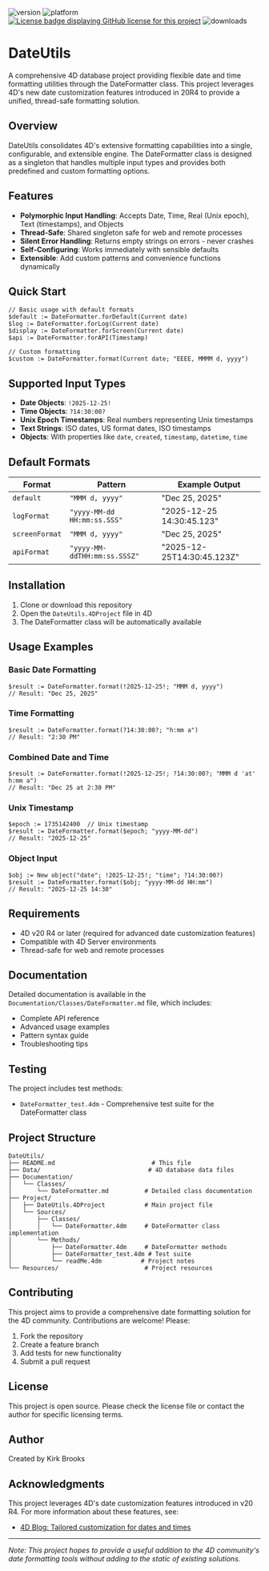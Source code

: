 ![version](https://img.shields.io/badge/version-20R4)
![platform](https://img.shields.io/static/v1?label=platform&message=mac-intel%20|%20mac-arm%20|%20win-64&color=blue)
[![License badge displaying GitHub license for this project](https://img.shields.io/github/license/kirkbrooks/DateUtils)](LICENSE)
![downloads](https://img.shields.io/github/downloads/kirkbrooks/DateUtils/total)

# DateUtils

A comprehensive 4D database project providing flexible date and time formatting utilities through the DateFormatter class. This project leverages 4D's new date customization features introduced in 20R4 to provide a unified, thread-safe formatting solution.

## Overview

DateUtils consolidates 4D's extensive formatting capabilities into a single, configurable, and extensible engine. The DateFormatter class is designed as a singleton that handles multiple input types and provides both predefined and custom formatting options.

## Features

- **Polymorphic Input Handling**: Accepts Date, Time, Real (Unix epoch), Text (timestamps), and Objects
- **Thread-Safe**: Shared singleton safe for web and remote processes
- **Silent Error Handling**: Returns empty strings on errors - never crashes
- **Self-Configuring**: Works immediately with sensible defaults
- **Extensible**: Add custom patterns and convenience functions dynamically

## Quick Start

```4d
// Basic usage with default formats
$default := DateFormatter.forDefault(Current date)
$log := DateFormatter.forLog(Current date)
$display := DateFormatter.forScreen(Current date)
$api := DateFormatter.forAPI(Timestamp)

// Custom formatting
$custom := DateFormatter.format(Current date; "EEEE, MMMM d, yyyy")
```

## Supported Input Types

- **Date Objects**: `!2025-12-25!`
- **Time Objects**: `?14:30:00?`
- **Unix Epoch Timestamps**: Real numbers representing Unix timestamps
- **Text Strings**: ISO dates, US format dates, ISO timestamps
- **Objects**: With properties like `date`, `created`, `timestamp`, `datetime`, `time`

## Default Formats

| Format | Pattern | Example Output |
|--------|---------|----------------|
| `default` | `"MMM d, yyyy"` | "Dec 25, 2025" |
| `logFormat` | `"yyyy-MM-dd HH:mm:ss.SSS"` | "2025-12-25 14:30:45.123" |
| `screenFormat` | `"MMM d, yyyy"` | "Dec 25, 2025" |
| `apiFormat` | `"yyyy-MM-ddTHH:mm:ss.SSSZ"` | "2025-12-25T14:30:45.123Z" |

## Installation

1. Clone or download this repository
2. Open the `DateUtils.4DProject` file in 4D
3. The DateFormatter class will be automatically available

## Usage Examples

### Basic Date Formatting

```4d
$result := DateFormatter.format(!2025-12-25!; "MMM d, yyyy")
// Result: "Dec 25, 2025"
```

### Time Formatting

```4d
$result := DateFormatter.format(?14:30:00?; "h:mm a")
// Result: "2:30 PM"
```

### Combined Date and Time

```4d
$result := DateFormatter.format(!2025-12-25!; ?14:30:00?; "MMM d 'at' h:mm a")
// Result: "Dec 25 at 2:30 PM"
```

### Unix Timestamp

```4d
$epoch := 1735142400  // Unix timestamp
$result := DateFormatter.format($epoch; "yyyy-MM-dd")
// Result: "2025-12-25"
```

### Object Input

```4d
$obj := New object("date"; !2025-12-25!; "time"; ?14:30:00?)
$result := DateFormatter.format($obj; "yyyy-MM-dd HH:mm")
// Result: "2025-12-25 14:30"
```

## Requirements

- 4D v20 R4 or later (required for advanced date customization features)
- Compatible with 4D Server environments
- Thread-safe for web and remote processes

## Documentation

Detailed documentation is available in the `Documentation/Classes/DateFormatter.md` file, which includes:

- Complete API reference
- Advanced usage examples
- Pattern syntax guide
- Troubleshooting tips

## Testing

The project includes test methods:

- `DateFormatter_test.4dm` - Comprehensive test suite for the DateFormatter class

## Project Structure

```text
DateUtils/
├── README.md                           # This file
├── Data/                              # 4D database data files
├── Documentation/
│   └── Classes/
│       └── DateFormatter.md          # Detailed class documentation
├── Project/
│   ├── DateUtils.4DProject           # Main project file
│   └── Sources/
│       ├── Classes/
│       │   └── DateFormatter.4dm     # DateFormatter class implementation
│       └── Methods/
│           ├── DateFormatter.4dm     # DateFormatter methods
│           ├── DateFormatter_test.4dm # Test suite
│           └── readMe.4dm           # Project notes
└── Resources/                        # Project resources
```

## Contributing

This project aims to provide a comprehensive date formatting solution for the 4D community. Contributions are welcome! Please:

1. Fork the repository
2. Create a feature branch
3. Add tests for new functionality
4. Submit a pull request

## License

This project is open source. Please check the license file or contact the author for specific licensing terms.

## Author

Created by Kirk Brooks

## Acknowledgments

This project leverages 4D's date customization features introduced in v20 R4. For more information about these features, see:

- [4D Blog: Tailored customization for dates and times](https://blog.4d.com/tailored-customization-for-dates-and-times/)

---

*Note: This project hopes to provide a useful addition to the 4D community's date formatting tools without adding to the static of existing solutions.*

